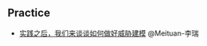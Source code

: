 
## Practice
- [实践之后，我们来谈谈如何做好威胁建模](https://tech.meituan.com/2021/04/08/threat-modeling-security.html)  @Meituan-李瑞

